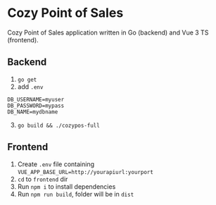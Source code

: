 # Cozy Point of Sales

Cozy Point of Sales application written in Go (backend) and Vue 3 TS (frontend).

## Backend
1. `go get`
2. add `.env`
```
DB_USERNAME=myuser
DB_PASSWORD=mypass
DB_NAME=mydbname
```
3. `go build && ./cozypos-full`

## Frontend
1. Create `.env` file containing `VUE_APP_BASE_URL=http://yourapiurl:yourport`
2. `cd` to `frontend` dir
3. Run `npm i` to install dependencies
4. Run `npm run build`, folder will be in `dist`
